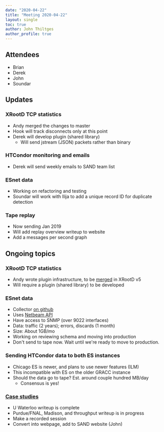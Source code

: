 ```yaml
---
date: "2020-04-22"
title: "Meeting 2020-04-22"
layout: single
toc: true
author: John Thiltges
author_profile: true
---
```


Attendees
---------
- Brian
- Derek
- John
- Soundar

Updates
-------

### XRootD TCP statistics
- Andy merged the changes to master
- Hook will track disconnects only at this point
- Derek will develop plugin (shared library)
  - Will send jstream (JSON) packets rather than binary

### HTCondor monitoring and emails
- Derek will send weekly emails to SAND team list

### ESnet data
- Working on refactoring and testing
- Soundar will work with Ilija to add a unique record ID for duplicate detection

### Tape replay
- Now sending Jan 2019
- Will add replay overview writeup to website
- Add a messages per second graph

Ongoing topics
--------------

### XRootD TCP statistics
- Andy wrote plugin infrastructure, to be [merged](https://github.com/xrootd/xrootd/commit/2c4133d581) in XRootD v5
- Will require a plugin (shared library) to be developed

### ESnet data
- Collector [on github](https://github.com/sand-ci/esnet-collector)
- Uses [Netbeam API](https://esnet-netbeam.appspot.com/docs/api/)
- Have access to SNMP (over 9022 interfaces)
- Data: traffic (2 years); errors, discards (1 month)
- Size: About 1GB/mo
- Working on reviewing schema and moving into production
- Don't send to tape now. Wait until we're ready to move to production.

### Sending HTCondor data to both ES instances
- Chicago ES is newer, and plans to use newer features (ILM)
- This incompatible with ES on the older GRACC instance
- Should the data go to tape? Est. around couple hundred MB/day
    - Consensus is yes!

### [Case studies](https://drive.google.com/drive/folders/1pzGCeA0o6PORJIdCEh5u7c-gfAG519SH)
- U Waterloo writeup is complete
- Purdue/FNAL, Madison, and throughput writeup is in progress
- Make a recorded session
- Convert into webpage, add to SAND website (John)
